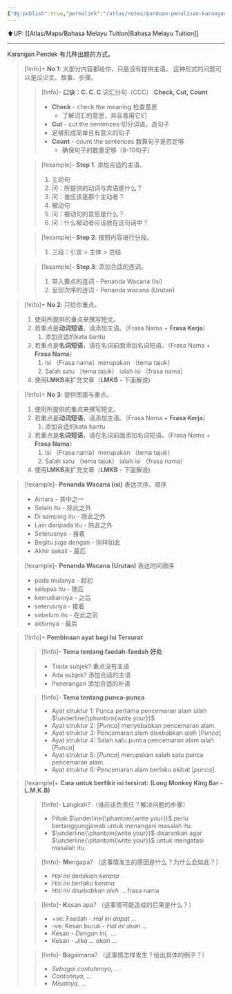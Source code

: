 ```yaml
---
{"dg-publish":true,"permalink":"/atlas/notes/panduan-penulisan-karangan-pendek-form-1-3/"}
---
```


⬆️UP: [[Atlas/Maps/Bahasa Melayu Tuition\|Bahasa Melayu Tuition]]

---

Karangan Pendek 有几种出题的方式。

> [!info]+ **No 1**: 大部分内容都给你，只是没有提供主语。
> 这种形式的问题可以是议论文、故事、步骤。
>
> > [!info]- **口诀：C. C. C**
> > 词汇分句（CCC）:**Check, Cut, Count**  
> > - **Check** - check the meaning 检查意思
> > 	- 了解词汇的意思，并且善用它们
> > - **Cut** - cut the sentences 切分词语，造句子
> >	- 足够形成简单且有意义的句子
> > - **Count** - count the sentences 数算句子是否足够
> > 	- 确保句子的数量足够（8-10句子）
> 
> > [!example]- **Step 1**. 添加合适的主语。
> > 1. 主动句
> >	1. 问：所提供的动词与宾语是什么？
> >	2. 问：谁应该是那个主动者？
> > 2. 被动句
> >	1. 问：被动句的意思是什么？
> >	2. 问：什么被动者应该放在这句话中？
> 
> > [!example]- **Step 2**: 按照内容进行分段。
> > 1. 三段：引言 > 主体 > 总结
> 
> > [!example]- **Step 3**: 添加合适的连词。
> > 1. 带入要点的连词 - Penanda Wacana (Isi)
> > 2. 呈现次序的连词 - Penanda wacana (Urutan)

> [!info]+ **No 2**: 只给你重点。
> 1. 使用所提供的重点来撰写短文。
> 	1. 若重点是**动词短语**，请添加主语。（Frasa Nama + **Frasa Kerja**）
> 		1. 添加合适的kata bantu
> 	2. 若重点是**名词短语**，请在名词前面添加名词短语。（Frasa Nama + **Frasa Nama**）
> 		1. Isi （Frasa nama）merupakan （tema tajuk）
> 		2. Salah satu （tema tajuk） ialah isi （frasa nama）
> 2. 使用**LMKB**来扩充文章（**LMKB** - 下面解说)

> [!info]+ **No 3**: 提供图画与重点。
> 
> 1. 使用所提供的重点来撰写短文。
> 	1. 若重点是**动词短语**，请添加主语。（Frasa Nama + **Frasa Kerja**）
> 		1. 添加合适的kata bantu
> 	2. 若重点是**名词短语**，请在名词前面添加名词短语。（Frasa Nama + **Frasa Nama**）
> 		1. Isi （Frasa nama）merupakan （tema tajuk）
> 		2. Salah satu （tema tajuk） ialah isi （frasa nama）
> 2. 使用**LMKB**来扩充文章（**LMKB** - 下面解说)


> [!example]- **Penanda Wacana (isi)**  表达次序、顺序
> - Antara - 其中之一
> - Selain itu - 除此之外
> - Di samping itu - 除此之外
> - Lain daripada itu - 除此之外
> - Seterusnya - 接着
> - Begitu juga dengan - 同样如此
> - Akhir sekali - 最后

> [!example]- **Penanda Wacana (Urutan)** 表达时间顺序
> - pada mulanya - 起初
> - selepas itu - 随后
> - kemudiannya - 之后
> - seterusnya - 接着
> - sebelum itu - 在此之前
> - akhirnya - 最后


> [!info]+ **Pembinaan ayat bagi Isi Tersurat**
> > [!info]- **Tema tentang faedah-faedah 好处**
> > - Tiada subjek? 重点没有主语
> > - Ada subjek? 添加合适的主语
> > - Penerangan 添加合适的补语
>
> > [!info]- **Tema tentang punca-punca**
> > - Ayat struktur 1: Punca pertama pencemaran alam ialah $\underline{\phantom{write your}}$ 
> > - Ayat struktur 2: [*Punca*] menyebabkan pencemaran alam.
> > - Ayat struktur 3: Pencemaran alam disebabkan oleh [*Punca*]
> > - Ayat struktur 4: Salah satu punca pencemaran alam ialah [*Punca*]
> > - Ayat struktur 5: [*Punca*] merupakan salah satu punca pencemaran alam.
> > - Ayat struktur 6: Pencemaran alam berlaku akibat [*punca*].

> [!example]+ **Cara untuk berfikir isi tersirat:** **(Long Monkey King Bar - L.M.K.B)**
> > [!info]- **L**angkah? （谁应该负责任？解决问题的步骤）
> > - Pihak $\underline{\phantom{write your}}$ perlu bertanggungjawab untuk menangani masalah itu.
> > - $\underline{\phantom{write your}}$ disarankan agar $\underline{\phantom{write your}}$ untuk mengatasi masalah itu. 
> 
> > [!info]- **M**engapa?  （这事情发生的原因是什么？为什么会如此？）
> > - *Hal ini demikian kerana*
> > - *Hal ini berlaku kerana*
> > - *Hal ini disebabkan oleh* ... frasa nama
>
> > [!info]- **K**esan apa? （这事情可能造成的后果是什么？）
> > - +ve: Faedah - *Hal ini dapat ...*
> > - -ve: Kesan buruk - *Hal ini akan* ...
> > - Kesan - *Dengan ini, ....*
> > - Kesan - *Jika ... akan ...*
>
> > [!info]- **B**agaimana?  （这事情怎样发生？给出具体的例子？）
> > - *Sebagai contohnnya, ...*
> > - *Contohnya, ...*
> > - *Misalnya, ...*
